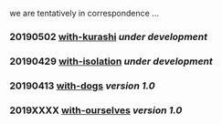 we are tentatively in correspondence ...

### 20190502 [with-kurashi](https://we-are-tentatively.github.io/in-correspondence/20190502-with-kurashi) _under development_

### 20190429 [with-isolation](https://we-are-tentatively.github.io/in-correspondence/20190429-with-isolation) _under development_

### 20190413 [with-dogs](https://we-are-tentatively.github.io/in-correspondence/20190409-with-dogs) _version 1.0_

### 2019XXXX [with-ourselves](https://we-are-tentatively.github.io/in-correspondence/2019XXXX-with-ourselves) _version 1.0_
 
